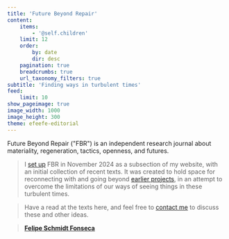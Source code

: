 ```yaml
---
title: 'Future Beyond Repair'
content:
    items:
        - '@self.children'
    limit: 12
    order:
        by: date
        dir: desc
    pagination: true
    breadcrumbs: true
    url_taxonomy_filters: true
subtitle: 'Finding ways in turbulent times'
feed:
    limit: 10
show_pageimage: true
image_width: 1000
image_height: 300
theme: efeefe-editorial
---
```


Future Beyond Repair ("FBR") is an independent research journal about materiality, regeneration, tactics, openness, and futures.

> I [set up](opening-up) FBR in November 2024 as a subsection of my website, with an initial collection of recent texts.  It was created to hold space for reconnecting with and going beyond [earlier projects](../), in an attempt to overcome the limitations of our ways of seeing things in these turbulent times.

> Have a read at the texts here, and feel free to [contact me](/#contact-me) to discuss these and other ideas.

> **[Felipe Schmidt Fonseca](/)**